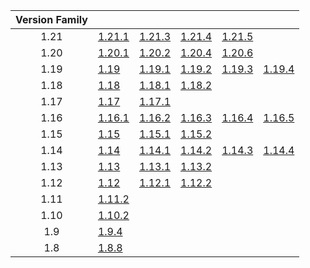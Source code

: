 | Version Family | | | | | |
|:---:|---|---|---|---|---|
| 1.21 | [1.21.1](https://github.com/BaldGang/spigot-build/releases/download/20250607/spigot-1.21.1.jar) | [1.21.3](https://github.com/BaldGang/spigot-build/releases/download/20250607/spigot-1.21.3.jar) | [1.21.4](https://github.com/BaldGang/spigot-build/releases/download/20250607/spigot-1.21.4.jar) | [1.21.5](https://github.com/BaldGang/spigot-build/releases/download/20250607/spigot-1.21.5.jar) | |
| 1.20 | [1.20.1](https://github.com/BaldGang/spigot-build/releases/download/20250607/spigot-1.20.1.jar) | [1.20.2](https://github.com/BaldGang/spigot-build/releases/download/20250607/spigot-1.20.2.jar) | [1.20.4](https://github.com/BaldGang/spigot-build/releases/download/20250607/spigot-1.20.4.jar) | [1.20.6](https://github.com/BaldGang/spigot-build/releases/download/20250607/spigot-1.20.6.jar) | |
| 1.19 | [1.19](https://github.com/BaldGang/spigot-build/releases/download/20250607/spigot-1.19.jar) | [1.19.1](https://github.com/BaldGang/spigot-build/releases/download/20250607/spigot-1.19.1.jar) | [1.19.2](https://github.com/BaldGang/spigot-build/releases/download/20250607/spigot-1.19.2.jar) | [1.19.3](https://github.com/BaldGang/spigot-build/releases/download/20250607/spigot-1.19.3.jar) | [1.19.4](https://github.com/BaldGang/spigot-build/releases/download/20250607/spigot-1.19.4.jar) |
| 1.18 | [1.18](https://github.com/BaldGang/spigot-build/releases/download/20250607/spigot-1.18.jar) | [1.18.1](https://github.com/BaldGang/spigot-build/releases/download/20250607/spigot-1.18.1.jar) | [1.18.2](https://github.com/BaldGang/spigot-build/releases/download/20250607/spigot-1.18.2.jar) | | |
| 1.17 | [1.17](https://github.com/BaldGang/spigot-build/releases/download/20250607/spigot-1.17.jar) | [1.17.1](https://github.com/BaldGang/spigot-build/releases/download/20250607/spigot-1.17.1.jar) | | | |
| 1.16 | [1.16.1](https://github.com/BaldGang/spigot-build/releases/download/20250607/spigot-1.16.1.jar) | [1.16.2](https://github.com/BaldGang/spigot-build/releases/download/20250607/spigot-1.16.2.jar) | [1.16.3](https://github.com/BaldGang/spigot-build/releases/download/20250607/spigot-1.16.3.jar) | [1.16.4](https://github.com/BaldGang/spigot-build/releases/download/20250607/spigot-1.16.4.jar) | [1.16.5](https://github.com/BaldGang/spigot-build/releases/download/20250607/spigot-1.16.5.jar) |
| 1.15 | [1.15](https://github.com/BaldGang/spigot-build/releases/download/20250607/spigot-1.15.jar) | [1.15.1](https://github.com/BaldGang/spigot-build/releases/download/20250607/spigot-1.15.1.jar) | [1.15.2](https://github.com/BaldGang/spigot-build/releases/download/20250607/spigot-1.15.2.jar) | | |
| 1.14 | [1.14](https://github.com/BaldGang/spigot-build/releases/download/20250607/spigot-1.14.jar) | [1.14.1](https://github.com/BaldGang/spigot-build/releases/download/20250607/spigot-1.14.1.jar) | [1.14.2](https://github.com/BaldGang/spigot-build/releases/download/20250607/spigot-1.14.2.jar) | [1.14.3](https://github.com/BaldGang/spigot-build/releases/download/20250607/spigot-1.14.3.jar) | [1.14.4](https://github.com/BaldGang/spigot-build/releases/download/20250607/spigot-1.14.4.jar) |
| 1.13 | [1.13](https://github.com/BaldGang/spigot-build/releases/download/20250607/spigot-1.13.jar) | [1.13.1](https://github.com/BaldGang/spigot-build/releases/download/20250607/spigot-1.13.1.jar) | [1.13.2](https://github.com/BaldGang/spigot-build/releases/download/20250607/spigot-1.13.2.jar) | | |
| 1.12 | [1.12](https://github.com/BaldGang/spigot-build/releases/download/20250607/spigot-1.12.jar) | [1.12.1](https://github.com/BaldGang/spigot-build/releases/download/20250607/spigot-1.12.1.jar) | [1.12.2](https://github.com/BaldGang/spigot-build/releases/download/20250607/spigot-1.12.2.jar) | | |
| 1.11 | [1.11.2](https://github.com/BaldGang/spigot-build/releases/download/20250607/spigot-1.11.2.jar) | | | | |
| 1.10 | [1.10.2](https://github.com/BaldGang/spigot-build/releases/download/20250607/spigot-1.10.2.jar) | | | | |
| 1.9 | [1.9.4](https://github.com/BaldGang/spigot-build/releases/download/20250607/spigot-1.9.4.jar) | | | | |
| 1.8 | [1.8.8](https://github.com/BaldGang/spigot-build/releases/download/20250607/spigot-1.8.8.jar) | | | | |
